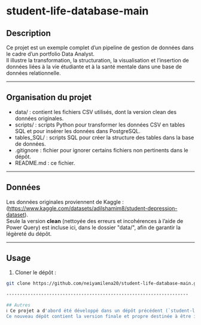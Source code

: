 # student-life-database-main

## Description

Ce projet est un exemple complet d’un pipeline de gestion de données dans le cadre d’un portfolio Data Analyst.  
Il illustre la transformation, la structuration, la visualisation et l’insertion de données liées à la vie étudiante et à la santé mentale dans une base de données relationnelle.

--------------------------------------------------------------------

## Organisation du projet

- data/ : contient les fichiers CSV utilisés, dont la version clean des données originales.
- scripts/ : scripts Python pour transformer les données CSV en tables SQL et pour insérer les données dans PostgreSQL.
- tables_SQL/ : scripts SQL pour créer la structure des tables dans la base de données.
- .gitignore : fichier pour ignorer certains fichiers non pertinents dans le dépôt.
- README.md : ce fichier.

--------------------------------------------------------------------

## Données

Les données originales proviennent de Kaggle : (https://www.kaggle.com/datasets/adilshamim8/student-depression-dataset).  
Seule la version **clean** (nettoyée des erreurs et incohérences à l’aide de Power Query) est incluse ici, dans le dossier "data/", afin de garantir la légèreté du dépôt.


--------------------------------------------------------------------

## Usage

1. Cloner le dépôt :  
```bash
git clone https://github.com/neiyamilena20/student-life-database-main.git

--------------------------------------------------------------------

## Autres
ℹ️ Ce projet a d'abord été développé dans un dépôt précédent (`student-life-database`).  
Ce nouveau dépôt contient la version finale et propre destinée à être intégrée à mon portfolio.

